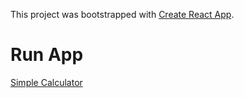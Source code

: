 This project was bootstrapped with [Create React App](https://github.com/facebook/create-react-app).

# Run App 
[Simple Calculator](https://kurniad-sign.github.io/simple-calculator)
